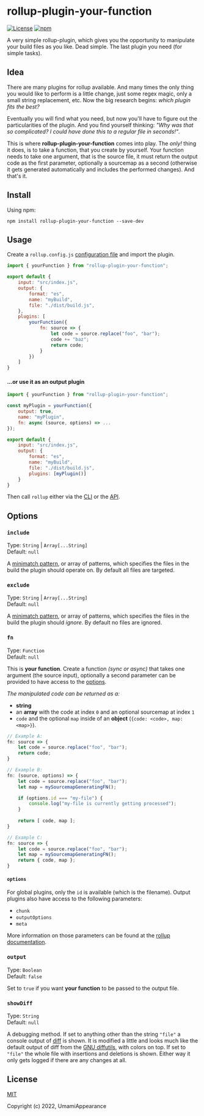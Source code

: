 # rollup-plugin-your-function
[![License](https://img.shields.io/github/license/UmamiAppearance/rollup-plugin-your-function?color=009911&style=for-the-badge)](./LICENSE)
[![npm](https://img.shields.io/npm/v/rollup-plugin-your-function?color=009911&style=for-the-badge)](https://www.npmjs.com/package/rollup-plugin-your-function)

A very simple rollup-plugin, which gives you the opportunity to manipulate your build files as you like. Dead simple. The last plugin you need (for simple tasks).


## Idea
There are many plugins for rollup available. And many times the only thing you would like to perform is a little change, just some regex magic, only a small string replacement, etc. Now the big research begins: _which plugin fits the best?_  

Eventually you will find what you need, but now you'll have to figure out the particularities of the plugin. And you find yourself thinking: _"Why was that so complicated? I could have done this to a regular file in seconds!"_.  

This is where **rollup-plugin-your-function** comes into play. The _only!_ thing it does, is to take a function, that you create by yourself. Your function needs to take one argument, that is the source file, it must return the output code as the first parameter, optionally a sourcemap as a second (otherwise it gets generated automatically and includes the performed changes). And that's it.  


## Install
Using npm:
```console
npm install rollup-plugin-your-function --save-dev
```


## Usage
Create a `rollup.config.js` [configuration file](https://www.rollupjs.org/guide/en/#configuration-files) and import the plugin.

```js
import { yourFunction } from "rollup-plugin-your-function";

export default {
    input: "src/index.js",
    output: {   
        format: "es",
        name: "myBuild",
        file: "./dist/build.js",
    },
    plugins: [
        yourFunction({
            fn: source => {
                let code = source.replace("foo", "bar");
                code += "baz";
                return code;
            }
        })
    ]
}
```

#### ...or use it as an output plugin
```js
import { yourFunction } from "rollup-plugin-your-function";

const myPlugin = yourFunction({
    output: true,
    name: "myPlugin",
    fn: async (source, options) => ...
});

export default {
    input: "src/index.js",
    output: {   
        format: "es",
        name: "myBuild",
        file: "./dist/build.js",
        plugins: [myPlugin()]
    }
}
```

Then call `rollup` either via the [CLI](https://www.rollupjs.org/guide/en/#command-line-reference) or the [API](https://www.rollupjs.org/guide/en/#javascript-api).


## Options

### `include`  
Type: `String` | `Array[...String]`  
Default: `null`  

A [minimatch pattern](https://github.com/isaacs/minimatch), or array of patterns, which specifies the files in the build the plugin should operate on. By default all files are targeted.


### `exclude`  
Type: `String` | `Array[...String]`  
Default: `null`  

A [minimatch pattern](https://github.com/isaacs/minimatch), or array of patterns, which specifies the files in the build the plugin should _ignore_. By default no files are ignored.


### `fn`
Type: `Function`  
Default: `null`  

This is **your function**. Create a function _(sync or async)_ that takes one argument (the source input), optionally a second parameter can be provided to have access to the [options](#options).  
    
_The manipulated code can be returned as a:_
 - **string**
 - an **array** with the code at index ``0`` and an optional sourcemap at index ``1``
 - ``code`` and the optional ``map`` inside of an **object** (``{code: <code>, map: <map>}``).

```js
// Example A:
fn: source => {
    let code = source.replace("foo", "bar");
    return code;
}

// Example B:
fn: (source, options) => {
    let code = source.replace("foo", "bar");
    let map = mySourcemapGeneratingFN();

    if (options.id === "my-file") {
        console.log("my-file is currently getting processed");
    }
    
    return [ code, map ];
}

// Example C:
fn: source => {
    let code = source.replace("foo", "bar");
    let map = mySourcemapGeneratingFN();
    return { code, map };
}    
```
#### `options`
For global plugins, only the ``id`` is available (which is the filename). Output plugins also have access to the following parameters:
 - ``chunk``
 - ``outputOptions``
 - ``meta``  
  
More information on those parameters can be found at the [rollup documentation](https://github.com/rollup/rollup/blob/master/docs/05-plugin-development.md#renderchunk).


### `output`
Type: `Boolean`  
Default: `false`  

Set to ``true`` if you want **your function** to be passed to the output file.


### `showDiff`  
Type: `String`  
Default: `null`  

A debugging method. If set to anything other than the string `"file"` a console output of [diff](https://github.com/kpdecker/jsdiff) is shown. It is modified a little and looks much like the default output of diff from the [GNU diffutils](https://www.gnu.org/software/diffutils/), with colors on top. If set to `"file"` the whole file with insertions and deletions is shown. Either way it only gets logged if there are any changes at all. 


## License

[MIT](https://opensource.org/licenses/MIT)

Copyright (c) 2022, UmamiAppearance
